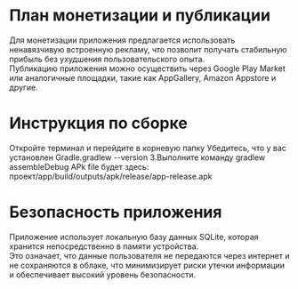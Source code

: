# План монетизации и публикации
Для монетизации приложения предлагается использовать ненавязчивую встроенную рекламу, что позволит получать стабильную прибыль без ухудшения пользовательского опыта.  
Публикацию приложения можно осуществить через Google Play Market или аналогичные площадки, такие как AppGallery, Amazon Appstore и другие.  

# Инструкция по сборке

Откройте терминал и перейдите в корневую папку
Убедитесь, что у вас установлен Gradle.gradlew --version
3.Выполните команду  gradlew assembleDebug
APk file будет здесь: проект/app/build/outputs/apk/release/app-release.apk  

# Безопасность приложения
Приложение использует локальную базу данных SQLite, которая хранится непосредственно в памяти устройства.  
Это означает, что данные пользователя не передаются через интернет и не сохраняются в облаке, что минимизирует риски утечки информации и обеспечивает высокий уровень безопасности.  
